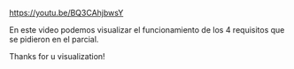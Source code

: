 https://youtu.be/BQ3CAhjbwsY

En este video podemos visualizar el funcionamiento de los 4 requisitos que se pidieron en el parcial.

Thanks for u visualization!
